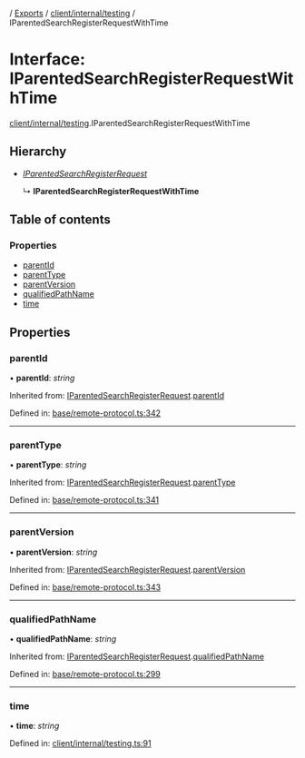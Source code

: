 [](../README.md) / [Exports](../modules.md) / [client/internal/testing](../modules/client_internal_testing.md) / IParentedSearchRegisterRequestWithTime

# Interface: IParentedSearchRegisterRequestWithTime

[client/internal/testing](../modules/client_internal_testing.md).IParentedSearchRegisterRequestWithTime

## Hierarchy

* [*IParentedSearchRegisterRequest*](base_remote_protocol.iparentedsearchregisterrequest.md)

  ↳ **IParentedSearchRegisterRequestWithTime**

## Table of contents

### Properties

- [parentId](client_internal_testing.iparentedsearchregisterrequestwithtime.md#parentid)
- [parentType](client_internal_testing.iparentedsearchregisterrequestwithtime.md#parenttype)
- [parentVersion](client_internal_testing.iparentedsearchregisterrequestwithtime.md#parentversion)
- [qualifiedPathName](client_internal_testing.iparentedsearchregisterrequestwithtime.md#qualifiedpathname)
- [time](client_internal_testing.iparentedsearchregisterrequestwithtime.md#time)

## Properties

### parentId

• **parentId**: *string*

Inherited from: [IParentedSearchRegisterRequest](base_remote_protocol.iparentedsearchregisterrequest.md).[parentId](base_remote_protocol.iparentedsearchregisterrequest.md#parentid)

Defined in: [base/remote-protocol.ts:342](https://github.com/onzag/itemize/blob/3efa2a4a/base/remote-protocol.ts#L342)

___

### parentType

• **parentType**: *string*

Inherited from: [IParentedSearchRegisterRequest](base_remote_protocol.iparentedsearchregisterrequest.md).[parentType](base_remote_protocol.iparentedsearchregisterrequest.md#parenttype)

Defined in: [base/remote-protocol.ts:341](https://github.com/onzag/itemize/blob/3efa2a4a/base/remote-protocol.ts#L341)

___

### parentVersion

• **parentVersion**: *string*

Inherited from: [IParentedSearchRegisterRequest](base_remote_protocol.iparentedsearchregisterrequest.md).[parentVersion](base_remote_protocol.iparentedsearchregisterrequest.md#parentversion)

Defined in: [base/remote-protocol.ts:343](https://github.com/onzag/itemize/blob/3efa2a4a/base/remote-protocol.ts#L343)

___

### qualifiedPathName

• **qualifiedPathName**: *string*

Inherited from: [IParentedSearchRegisterRequest](base_remote_protocol.iparentedsearchregisterrequest.md).[qualifiedPathName](base_remote_protocol.iparentedsearchregisterrequest.md#qualifiedpathname)

Defined in: [base/remote-protocol.ts:299](https://github.com/onzag/itemize/blob/3efa2a4a/base/remote-protocol.ts#L299)

___

### time

• **time**: *string*

Defined in: [client/internal/testing.ts:91](https://github.com/onzag/itemize/blob/3efa2a4a/client/internal/testing.ts#L91)
